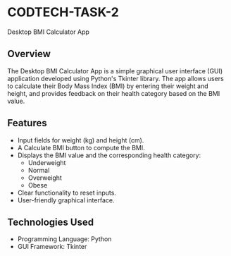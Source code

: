 # CODTECH-TASK-2
Desktop BMI Calculator App

## Overview
The Desktop BMI Calculator App is a simple graphical user interface (GUI) application developed using Python's Tkinter library. The app allows users to calculate their Body Mass Index (BMI) by entering their weight and height, and provides feedback on their health category based on the BMI value.

## Features
- Input fields for weight (kg) and height (cm).
- A Calculate BMI button to compute the BMI.
- Displays the BMI value and the corresponding health category:
     - Underweight
     - Normal
     - Overweight
     - Obese
- Clear functionality to reset inputs.
- User-friendly graphical interface.

## Technologies Used
- Programming Language: Python
- GUI Framework: Tkinter
